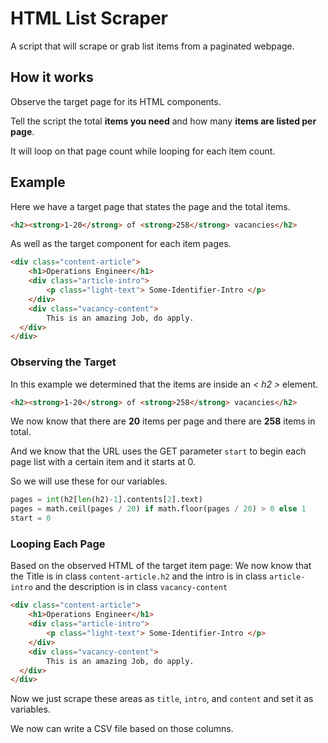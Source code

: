 # HTML List Scraper

A script that will scrape or grab list items from a paginated webpage.

## How it works

Observe the target page for its HTML components.

Tell the script the total **items you need** and how many **items are listed per page**.

It will loop on that page count while looping for each item count.

## Example

Here we have a target page that states the page and the total items.

```html
<h2><strong>1-20</strong> of <strong>258</strong> vacancies</h2>
```

As well as the target component for each item pages. 

```html
<div class="content-article">
    <h1>Operations Engineer</h1>
    <div class="article-intro">
	    <p class="light-text"> Some-Identifier-Intro </p>
    </div>
    <div class="vacancy-content">
        This is an amazing Job, do apply.  
  </div>
</div>
```

### Observing the Target

In this example we determined that the items are inside an *< h2 >* element.

```html
<h2><strong>1-20</strong> of <strong>258</strong> vacancies</h2>
```

We now know that there are **20** items per page and there are **258** items in total. 

And we know that the URL uses the GET parameter `start` to begin each page list with a certain item and it starts at 0.

So we will use these for our variables.

```python
pages = int(h2[len(h2)-1].contents[2].text)
pages = math.ceil(pages / 20) if math.floor(pages / 20) > 0 else 1
start = 0
```

### Looping Each Page

Based on the observed HTML of the target item page:
We now know that the Title is in class `content-article.h2` and the intro is in class `article-intro` and the description is in class `vacancy-content`

```html
<div class="content-article">
    <h1>Operations Engineer</h1>
    <div class="article-intro">
	    <p class="light-text"> Some-Identifier-Intro </p>
    </div>
    <div class="vacancy-content">
        This is an amazing Job, do apply.  
  </div>
</div>
```

Now we just scrape these areas as `title`, `intro`, and `content` and set it as variables.

We now can write a CSV file based on those columns.
